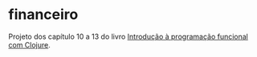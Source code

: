 # financeiro

Projeto dos capítulo 10 a 13 do livro [Introdução à programação funcional com Clojure](http://programacaofuncional.com.br).

